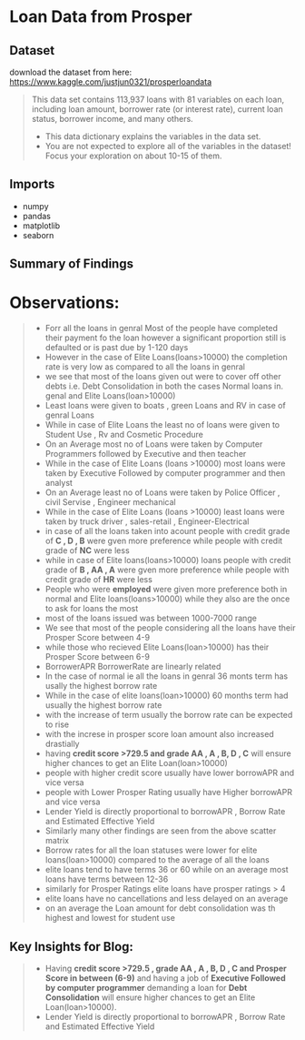 # Loan Data from Prosper


## Dataset

download the dataset from here: https://www.kaggle.com/justjun0321/prosperloandata

> This data set contains 113,937 loans with 81 variables on each loan, including loan amount, borrower rate (or interest rate), current loan status, borrower income, and many others.
> - This data dictionary explains the variables in the data set.
> - You are not expected to explore all of the variables in the dataset! Focus your exploration on about 10-15 of them.

## Imports

- numpy
- pandas
- matplotlib
- seaborn

## Summary of Findings

# Observations:
> - Forr all the loans in genral Most of the people have completed their payment fo the loan however a significant proportion still is defaulted or is past due by 1-120 days
> - However in the case of Elite Loans(loans>10000) the completion rate is very low as compared to all the loans in genral
> - we see that most of the loans given out were to cover off other debts i.e. Debt Consolidation in both the cases Normal loans in. genal and Elite Loans(loan>10000)
> - Least loans were given to boats , green Loans and RV in case of genral Loans
> - While in case of Elite Loans the least no of loans were given to Student Use , Rv and Cosmetic Procedure
> - On an Average most no of Loans were taken by Computer Programmers followed by Executive and then teacher 
> - While in the case of Elite Loans (loans >10000) most loans were taken by Executive Followed by computer programmer and then analyst
> - On an Average least no of Loans were taken by Police Officer , civil Servise ,  Engineer mechanical
> - While in the case of Elite Loans (loans >10000) least loans were taken by truck driver , sales-retail , Engineer-Electrical
> - in case of all the loans taken into acount people with credit grade of **C , D , B** were gven more preference while people with credit grade of **NC** were less
> - while in case of Elite loans(loans>10000) loans people with credit grade of **B , AA , A** were gven more preference while people with credit grade of **HR** were less
> - People who were **employed** were given more preference both in normal and Elite loans(loans>10000) while they also are the once to ask for loans the most
> - most of the loans issued was between 1000-7000 range
> - We see that most of the people considering all the loans have their Prosper Score between 4-9
> - while those who recieved Elite Loans(loan>10000) has their Prosper Score between 6-9
> - BorrowerAPR BorrowerRate are linearly related
> - In the case of normal ie all the loans in genral 36 monts term has usally the highest borrow rate 
> - While in the case of elite loans(loan>10000) 60 months term had usually the highest borrow rate
> - with the increase of term usually the borrow rate can be expected to rise
> - with the increse in prosper score loan amount also increased drastially
> - having **credit score >729.5 and grade  AA , A , B, D , C** will ensure higher chances to get an Elite Loan(loan>10000)
> - people with higher credit score usually have lower borrowAPR and vice versa
> - people with Lower Prosper Rating usually have Higher borrowAPR and vice versa
> - Lender Yield is directly proportional to borrowAPR , Borrow Rate and Estimated Effective Yield
> - Similarly many other findings are seen from the above scatter matrix
> - Borrow rates for all the loan statuses were lower for elite loans(loan>10000) compared to the average of all the loans
> - elite loans tend to have terms 36 or 60 while on an average most loans have terms between 12-36
> - similarly for Prosper Ratings elite loans have prosper ratings > 4
> - elite loans have no cancellations and less delayed on an average
> - on an average the Loan amount for debt consolidation was th highest and lowest for student use


## Key Insights for Blog:

> - Having **credit score >729.5 , grade  AA , A , B, D , C and Prosper Score in between (6-9)** and having a job of **Executive Followed by computer programmer** demanding a loan for **Debt Consolidation** will ensure higher chances to get an Elite Loan(loan>10000).
> - Lender Yield is directly proportional to borrowAPR , Borrow Rate and Estimated Effective Yield
